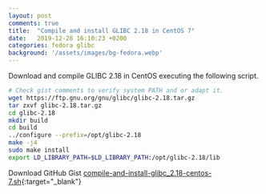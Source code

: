 ```yaml
---
layout: post
comments: true
title:  "Compile and install GLIBC 2.18 in CentOS 7"
date:   2019-12-28 16:10:23 +0200
categories: fedora glibc
background: '/assets/images/bg-fedora.webp'
---
```


Download and compile GLIBC 2.18 in CentOS executing the following script.

```bash
# Check gist comments to verify system PATH and or adapt it.
wget https://ftp.gnu.org/gnu/glibc/glibc-2.18.tar.gz
tar zxvf glibc-2.18.tar.gz
cd glibc-2.18
mkdir build
cd build
../configure --prefix=/opt/glibc-2.18
make -j4
sudo make install
export LD_LIBRARY_PATH=$LD_LIBRARY_PATH:/opt/glibc-2.18/lib
```

Download GitHub Gist [compile-and-install-glibc_2.18-centos-7.sh](https://gist.github.com/carlesloriente/ab3387e7d035ed400dc2816873e9089e){:target="_blank"}
